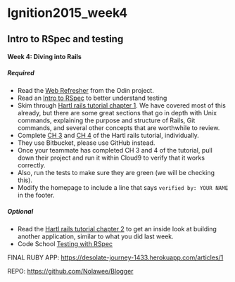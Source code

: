 # Ignition2015_week4
## Intro to RSpec and testing

#### Week 4: Diving into Rails
##### Required
- Read the [Web Refresher](http://www.theodinproject.com/ruby-on-rails/a-railsy-web-refresher) from the Odin project.
- Read an [Intro to RSpec](http://blog.teamtreehouse.com/an-introduction-to-rspec) to better understand testing
- Skim through [Hartl rails tutorial chapter 1](https://www.railstutorial.org/book/beginning). We have covered most of this already, but there are some great sections that go in depth with Unix commands, explaining the purpose and structure of Rails, Git commands, and several other concepts that are worthwhile to review. 
- Complete [CH 3](https://www.railstutorial.org/book/static_pages) and [CH 4](https://www.railstutorial.org/book/rails_flavored_ruby) of the Hartl rails tutorial, individually.
- They use Bitbucket, please use GitHub instead. 
- Once your teammate has completed CH 3 and 4 of the tutorial, pull down their project and run it within Cloud9 to verify that it works correctly.  
- Also, run the tests to make sure they are green (we will be checking this). 
- Modify the homepage to include a line that says `verified by: YOUR NAME` in the footer.

##### Optional
- Read the [Hartl rails tutorial chapter 2](https://www.railstutorial.org/book/toy_app) to get an inside look at building another application, similar to what you did last week.
- Code School [Testing with RSpec](https://www.codeschool.com/courses/testing-with-rspec)

FINAL RUBY APP:
  https://desolate-journey-1433.herokuapp.com/articles/1
  
REPO:
https://github.com/Nolawee/Blogger
